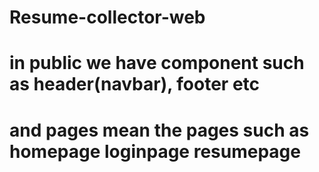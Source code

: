 # Resume-collector-web

# in public we have component such as header(navbar), footer etc 
# and pages mean the pages such as homepage loginpage resumepage
